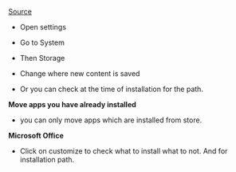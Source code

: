 [Source](https://www.youtube.com/watch?v=s8bTRFWK7aM)
- Open settings
- Go to System
- Then Storage
- Change where new content is saved

- Or you can check at the time of installation for the path.

**Move apps you have already installed**
- you can only move apps which are installed from store.

**Microsoft Office**
- Click on customize to check what to install what to not. And for installation path.

